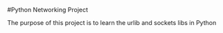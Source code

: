 #Python Networking Project

The purpose of this project is to  learn the urlib and sockets libs in Python
